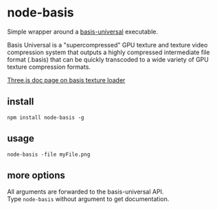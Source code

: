 # node-basis
Simple wrapper around a [basis-universal](https://github.com/BinomialLLC/basis_universal) executable.   

Basis Universal is a "supercompressed" GPU texture and texture video compression system that outputs a highly compressed intermediate file format (.basis) that can be quickly transcoded to a wide variety of GPU texture compression formats.

[Three.js doc page on basis texture loader](https://threejs.org/docs/#examples/en/loaders/BasisTextureLoader)

## install

`npm install node-basis -g`

## usage

`node-basis -file myFile.png`

## more options

All arguments are forwarded to the basis-universal API.   
Type `node-basis` without argument to get documentation.
